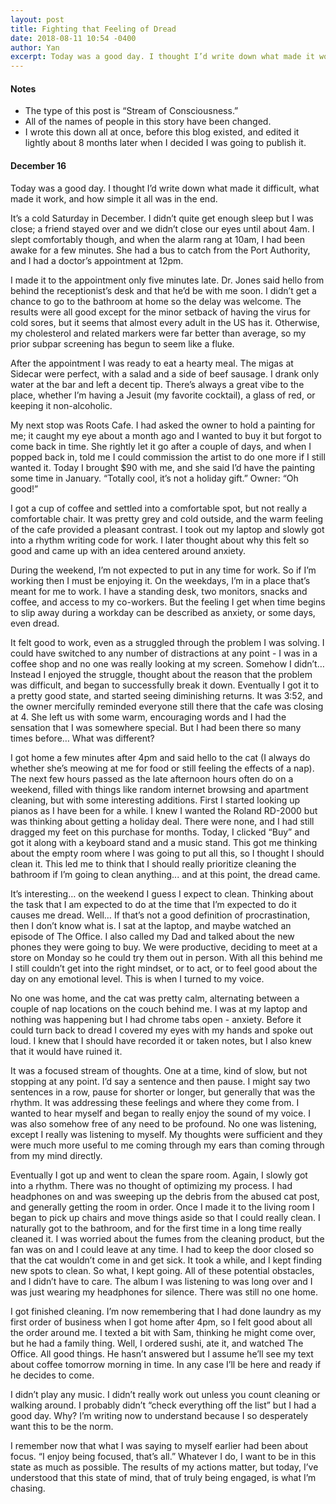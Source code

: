 ```yaml
---
layout: post
title: Fighting that Feeling of Dread
date: 2018-08-11 10:54 -0400
author: Yan
excerpt: Today was a good day. I thought I’d write down what made it work, and how simple it all was. It’s a cold Saturday in December. I didn’t quite get enough sleep but I was close...
---
```


<h4>Notes</h4>

- The type of this post is “Stream of Consciousness.”
- All of the names of people in this story have been changed.
- I wrote this down all at once, before this blog existed, and edited it lightly about 8 months later when I decided I was going to publish it.

<h4>December 16</h4>

Today was a good day. I thought I’d write down what made it difficult, what made it work, and how simple it all was in the end.

It’s a cold Saturday in December. I didn’t quite get enough sleep but I was close; a friend stayed over and we didn’t close our eyes until about 4am. I slept comfortably though, and when the alarm rang at 10am, I had been awake for a few minutes. She had a bus to catch from the Port Authority, and I had a doctor’s appointment at 12pm.

I made it to the appointment only five minutes late. Dr. Jones said hello from behind the receptionist’s desk and that he’d be with me soon. I didn’t get a chance to go to the bathroom at home so the delay was welcome. The results were all good except for the minor setback of having the virus for cold sores, but it seems that almost every adult in the US has it. Otherwise, my cholesterol and related markers were far better than average, so my prior subpar screening has begun to seem like a fluke.

After the appointment I was ready to eat a hearty meal. The migas at Sidecar were perfect, with a salad and a side of beef sausage. I drank only water at the bar and left a decent tip. There’s always a great vibe to the place, whether I’m having a Jesuit (my favorite cocktail), a glass of red, or keeping it non-alcoholic. 

My next stop was Roots Cafe. I had asked the owner to hold a painting for me; it caught my eye about a month ago and I wanted to buy it but forgot to come back in time. She rightly let it go after a couple of days, and when I popped back in, told me I could commission the artist to do one more if I still wanted it. Today I brought $90 with me, and she said I’d have the painting some time in January. “Totally cool, it’s not a holiday gift.” Owner: “Oh good!”

I got a cup of coffee and settled into a comfortable spot, but not really a comfortable chair. It was pretty grey and cold outside, and the warm feeling of the cafe provided a pleasant contrast. I took out my laptop and slowly got into a rhythm writing code for work. I later thought about why this felt so good and came up with an idea centered around anxiety.

During the weekend, I’m not expected to put in any time for work. So if I’m working then I must be enjoying it. On the weekdays, I’m in a place that’s meant for me to work. I have a standing desk, two monitors, snacks and coffee, and access to my co-workers. But the feeling I get when time begins to slip away during a workday can be described as anxiety, or some days, even dread.

It felt good to work, even as a struggled through the problem I was solving. I could have switched to any number of distractions at any point - I was in a coffee shop and no one was really looking at my screen. Somehow I didn’t… Instead I enjoyed the struggle, thought about the reason that the problem was difficult, and began to successfully break it down. Eventually I got it to a pretty good state, and started seeing diminishing returns. It was 3:52, and the owner mercifully reminded everyone still there that the cafe was closing at 4. She left us with some warm, encouraging words and I had the sensation that I was somewhere special. But I had been there so many times before… What was different?

I got home a few minutes after 4pm and said hello to the cat (I always do whether she’s meowing at me for food or still feeling the effects of a nap). The next few hours passed as the late afternoon hours often do on a weekend, filled with things like random internet browsing and apartment cleaning, but with some interesting additions. First I started looking up pianos as I have been for a while. I knew I wanted the Roland RD-2000 but was thinking about getting a holiday deal. There were none, and I had still dragged my feet on this purchase for months. Today, I clicked “Buy” and got it along with a keyboard stand and a music stand. This got me thinking about the empty room where I was going to put all this, so I thought I should clean it. This led me to think that I should really prioritize cleaning the bathroom if I’m going to clean anything... and at this point, the dread came.

It’s interesting… on the weekend I guess I expect to clean. Thinking about the task that I am expected to do at the time that I’m expected to do it causes me dread. Well… If that’s not a good definition of procrastination, then I don’t know what is. I sat at the laptop, and maybe watched an episode of The Office. I also called my Dad and talked about the new phones they were going to buy. We were productive, deciding to meet at a store on Monday so he could try them out in person. With all this behind me I still couldn’t get into the right mindset, or to act, or to feel good about the day on any emotional level. This is when I turned to my voice.

No one was home, and the cat was pretty calm, alternating between a couple of nap locations on the couch behind me. I was at my laptop and nothing was happening but I had chrome tabs open - anxiety. Before it could turn back to dread I covered my eyes with my hands and spoke out loud. I knew that I should have recorded it or taken notes, but I also knew that it would have ruined it.

It was a focused stream of thoughts. One at a time, kind of slow, but not stopping at any point. I’d say a sentence and then pause. I might say two sentences in a row, pause for shorter or longer, but generally that was the rhythm. It was addressing these feelings and where they come from. I wanted to hear myself and began to really enjoy the sound of my voice. I was also somehow free of any need to be profound. No one was listening, except I really was listening to myself. My thoughts were sufficient and they were much more useful to me coming through my ears than coming through from my mind directly.

Eventually I got up and went to clean the spare room. Again, I slowly got into a rhythm. There was no thought of optimizing my process. I had headphones on and was sweeping up the debris from the abused cat post, and generally getting the room in order. Once I made it to the living room I began to pick up chairs and move things aside so that I could really clean. I naturally got to the bathroom, and for the first time in a long time really cleaned it. I was worried about the fumes from the cleaning product, but the fan was on and I could leave at any time. I had to keep the door closed so that the cat wouldn’t come in and get sick. It took a while, and I kept finding new spots to clean. So what, I kept going. All of these potential obstacles, and I didn’t have to care. The album I was listening to was long over and I was just wearing my headphones for silence. There was still no one home.

I got finished cleaning. I’m now remembering that I had done laundry as my first order of business when I got home after 4pm, so I felt good about all the order around me. I texted a bit with Sam, thinking he might come over, but he had a family thing. Well, I ordered sushi, ate it, and watched The Office. All good things. He hasn’t answered but I assume he’ll see my text about coffee tomorrow morning in time. In any case I’ll be here and ready if he decides to come.

I didn’t play any music. I didn’t really work out unless you count cleaning or walking around. I probably didn’t “check everything off the list” but I had a good day. Why? I’m writing now to understand because I so desperately want this to be the norm.

I remember now that what I was saying to myself earlier had been about focus. “I enjoy being focused, that’s all.” Whatever I do, I want to be in this state as much as possible. The results of my actions matter, but today, I’ve understood that this state of mind, that of truly being engaged, is what I’m chasing. 


